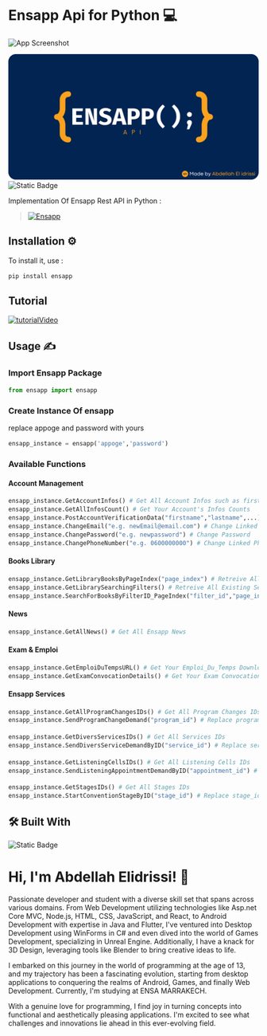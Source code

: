 
# Ensapp Api for Python 💻
 
![App Screenshot](https://ensapp.uca.ma/images/logo_ensapp.png)
 
![App Screenshot](https://github.com/AbdellahDeveloper/ensapp_api/raw/main/images/ENSAPP%20API%20Banner.png)
![Static Badge](https://img.shields.io/badge/Awesome%20API-8A2BE2?logo=windows&logoColor=white)

Implementation Of Ensapp Rest API in Python :
>[![Ensapp](https://img.shields.io/badge/Ensapp%20Rest%20API-32a852?style=for-the-badge&logo=webpack&logoColor=white)](https://github.com/AbdellahDeveloper/ensapp_api)



## Installation ⚙️

To install it, use :

```bash
pip install ensapp
```
## Tutorial
[![tutorialVideo](https://img.youtube.com/vi/SIqrfdx1T6M/0.jpg)](https://www.youtube.com/watch?v=SIqrfdx1T6M)

## Usage ✍

### Import Ensapp Package

```python
from ensapp import ensapp
```
### Create Instance Of ensapp
replace appoge and password with yours
```python
ensapp_instance = ensapp('appoge','password')
```

### Available Functions

#### Account Management
```python
ensapp_instance.GetAccountInfos() # Get All Account Infos such as firstname,lastname...
ensapp_instance.GetAllInfosCount() # Get Your Account's Infos Counts
ensapp_instance.PostAccountVerificationData("firstname","lastname",...) # Post Account Verification Data
ensapp_instance.ChangeEmail("e.g. newEmail@email.com") # Change Linked Email 
ensapp_instance.ChangePassword("e.g. newpassword") # Change Password
ensapp_instance.ChangePhoneNumber("e.g. 0600000000") # Change Linked Phone Number
```
#### Books Library
```python
ensapp_instance.GetLibraryBooksByPageIndex("page_index") # Retreive All Books By Page Index e.g. 1,2,...
ensapp_instance.GetLibrarySearchingFilters() # Retreive All Existing Searching Filters e.g. Informatique-3
ensapp_instance.SearchForBooksByFilterID_PageIndex("filter_id","page_index") # Retreive All Books By Filter ID from GetLibrarySearchingFilters() and Page Index
```
#### News
```python
ensapp_instance.GetAllNews() # Get All Ensapp News
```
#### Exam & Emploi
```python
ensapp_instance.GetEmploiDuTempsURL() # Get Your Emploi_Du_Temps Download URL
ensapp_instance.GetExamConvocationDetails() # Get Your Exam Convocation Download URL
```
#### Ensapp Services
```python
ensapp_instance.GetAllProgramChangesIDs() # Get All Program Changes IDs
ensapp_instance.SendProgramChangeDemand("program_id") # Replace program_id by your choosen one from GetAllProgramChangesIDs()

ensapp_instance.GetDiversServicesIDs() # Get All Services IDs
ensapp_instance.SendDiversServiceDemandByID("service_id") # Replace service_id by your choosen one from GetDiversServicesIDs()

ensapp_instance.GetListeningCellsIDs() # Get All Listening Cells IDs
ensapp_instance.SendListeningAppointmentDemandByID("appointment_id") # Replace appointment_id by your choosen one from GetListeningCellsIDs()

ensapp_instance.GetStagesIDs() # Get All Stages IDs
ensapp_instance.StartConventionStageByID("stage_id") # Replace stage_id by your choosen one from GetStagesIDs()
```



## 🛠 Built With
![Static Badge](https://img.shields.io/badge/Python%203.12-6b32fa?logo=python&logoColor=white)




# Hi, I'm Abdellah Elidrissi! 👋

Passionate developer and student with a diverse skill set that spans across various domains. From Web Development utilizing technologies like Asp.net Core MVC, Node.js, HTML, CSS, JavaScript, and React, to Android Development with expertise in Java and Flutter, I've ventured into Desktop Development using WinForms in C# and even dived into the world of Games Development, specializing in Unreal Engine. Additionally, I have a knack for 3D Design, leveraging tools like Blender to bring creative ideas to life.

I embarked on this journey in the world of programming at the age of 13, and my trajectory has been a fascinating evolution, starting from desktop applications to conquering the realms of Android, Games, and finally Web Development. Currently, I'm studying at ENSA MARRAKECH.

With a genuine love for programming, I find joy in turning concepts into functional and aesthetically pleasing applications. I'm excited to see what challenges and innovations lie ahead in this ever-evolving field.
